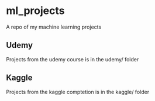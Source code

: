 # ml_projects
A repo of my machine learning projects

## Udemy 
Projects from the udemy course is in the udemy/ folder

## Kaggle
Projects from the kaggle comptetion is in the kaggle/ folder
